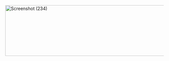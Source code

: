 <img width="1856" height="161" alt="Screenshot (234)" src="https://github.com/user-attachments/assets/4ac81260-f4a1-472a-a9a6-427a66e62408" />
